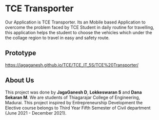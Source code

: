 # TCE Transporter
Our Application is TCE Transporter. Its an Mobile based Application to overcome the problem faced by TCE Student in daily routine for travelling, this application helps the student to choose the vehicles which under the the collage region to travel in easy and safety route.

## Prototype
https://jagaganesh.github.io/TCE/TCE_IT_5S/TCE%20Transporter/

## About Us
This project was done by <b>JagaGanesh D</b>, <b>Lokkeswaran S</b> and <b>Dana Sekaran M</b>. We are students of Thiagarajar College of Engineering, Madurai. This project inspired by Entrepreneurship Development the Elective course belongs to Third Year Fifth Semester of Civil department (June 2021 - December 2021).
